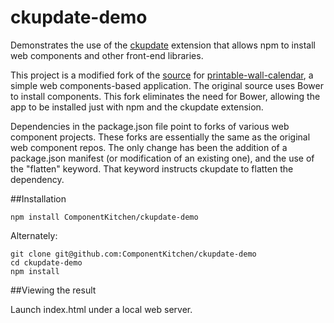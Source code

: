 # ckupdate-demo

Demonstrates the use of the [ckupdate](https://github.com/ComponentKitchen/ckupdate) extension that allows npm to install web components and other front-end libraries.

This project is a modified fork of the [source](https://github.com/JanMiksovsky/printable-wall-calendar) for
[printable-wall-calendar](http://janmiksovsky.github.io/printable-wall-calendar), a simple
web components-based application. The original source uses Bower to install components.
This fork eliminates the need for Bower, allowing the app to be installed
just with npm and the ckupdate extension.

Dependencies in the package.json file point to forks of various web component projects. These forks are essentially the same
as the original web component repos. The only change has been the addition of a package.json manifest (or modification of an
existing one), and the use of the "flatten" keyword. That keyword instructs ckupdate to flatten the dependency.

##Installation

    npm install ComponentKitchen/ckupdate-demo

Alternately:

    git clone git@github.com:ComponentKitchen/ckupdate-demo
    cd ckupdate-demo
    npm install

##Viewing the result

Launch index.html under a local web server.


